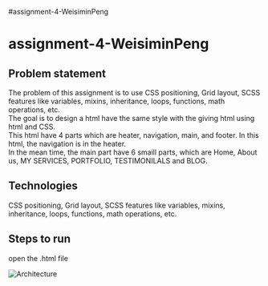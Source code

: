 #assignment-4-WeisiminPeng
 # assignment-4-WeisiminPeng

 ## Problem statement
 The problem of this assignment is to use CSS positioning, Grid layout, SCSS features like variables, mixins, inheritance, loops, functions, math operations, etc.  
 The goal is to design a html have the same style with the giving html using html and CSS.  
 This html have 4 parts which are heater, navigation, main, and footer. In this html, the navigation is in the heater.  
 In the mean time, the main part have 6 smaill parts, which are Home, About us, MY SERVICES, PORTFOLIO, TESTIMONILALS and BLOG.  


 ## Technologies
 CSS positioning, Grid layout, SCSS features like variables, mixins, inheritance, loops, functions, math operations, etc.  

## Steps to run
open the .html file 

![Architecture](https://raw.githubusercontent.com/WeisiminPeng/Angular/main/pictures/Assignment1%402x.png)


